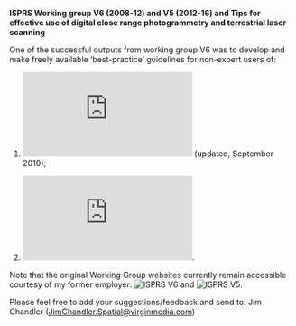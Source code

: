 **ISPRS Working group V6 (2008-12) and V5 (2012-16) and Tips for effective use of digital close range photogrammetry and terrestrial laser scanning**

One of the successful outputs from working group V6 was to develop and make freely available ‘best-practice’ guidelines for non-expert users of:

1. ![Close range digital photogrammetry](https://github.com/JimChandler-Spatial/photogrammetry/blob/gh-pages/OtherFiles/photogrammetry-tips.pdf) (updated, September 2010);

2. ![Terrestrial laser scanners](https://github.com/JimChandler-Spatial/photogrammetry/blob/gh-pages/OtherFiles/laser_scanning-tips.pdf).

Note that the original Working Group websites currently remain accessible courtesy of my former employer: 
![**ISPRS V6**](http://isprsv6.lboro.ac.uk/) and 
![**ISPRS V5**](http://isprsv5.lboro.ac.uk/).

Please feel free to add your suggestions/feedback and send to: Jim Chandler (JimChandler.Spatial@virginmedia.com)

